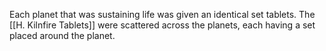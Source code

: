 
Each planet that was sustaining life was given an identical set tablets.
The [[H. Kilnfire Tablets]] were scattered across the planets, each having a set placed around the planet.